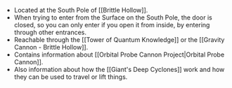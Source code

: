 - Located at the South Pole of [[Brittle Hollow]].
- When trying to enter from the Surface on the South Pole, the door is closed, so you can only enter if you open it from inside, by entering through other entrances.
- Reachable through the [[Tower of Quantum Knowledge]] or the [[Gravity Cannon - Brittle Hollow]].
- Contains information about [[Orbital Probe Cannon Project|Orbital Probe Cannon]].
- Also information about how the [[Giant's Deep Cyclones]] work and how they can be used to travel or lift things.
